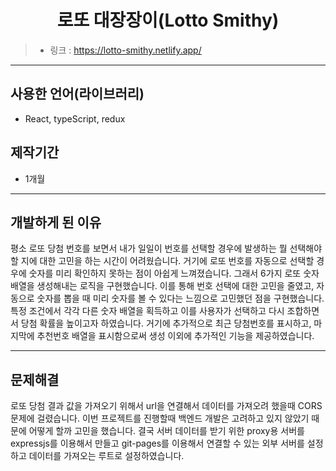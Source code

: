 <h1 align="center">로또 대장장이(Lotto Smithy)</h1>

> -   링크 : <https://lotto-smithy.netlify.app/>

---

## 사용한 언어(라이브러리)

-   React, typeScript, redux

## 제작기간

-   1개월

---

## 개발하게 된 이유

평소 로또 당첨 번호를 보면서 내가 일일이 번호를 선택할 경우에 발생하는 뭘 선택해야 할 지에 대한
고민을 하는 시간이 어려웠습니다. 거기에 로또 번호를 자동으로 선택할 경우에 숫자를 미리 확인하지
못하는 점이 아쉽게 느껴졌습니다.
그래서 6가지 로또 숫자 배열을 생성해내는 로직을 구현했습니다. 이를 통해 번호 선택에 대한 고민을 줄였고,
자동으로 숫자를 뽑을 때 미리 숫자를 볼 수 있다는 느낌으로 고민했던 점을 구현했습니다.
특정 조건에서 각각 다른 숫자 배열을 획득하고 이를 사용자가 선택하고 다시 조합하면서
당첨 확률을 높이고자 하였습니다.
거기에 추가적으로 최근 당첨번호를 표시하고, 마지막에 추천번호 배열을 표시함으로써 생성 이외에
추가적인 기능을 제공하였습니다.

---

## 문제해결

로또 당첨 결과 값을 가져오기 위해서 url을 연결해서 데이터를 가져오려 했을때 CORS 문제에 걸렸습니다.
이번 프로젝트를 진행할때 백엔드 개발은 고려하고 있지 않았기 때문에 어떻게 할까 고민을 했습니다.
결국 서버 데이터를 받기 위한 proxy용 서버를 expressjs를 이용해서 만들고 git-pages를 이용해서
연결할 수 있는
외부 서버를 설정하고 데이터를 가져오는 루트로 설정하였습니다.
